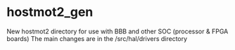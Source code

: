 # hostmot2_gen
New hostmot2 directory for use with BBB and other SOC (processor &amp; FPGA boards)
The main changes are in the /src/hal/drivers directory
